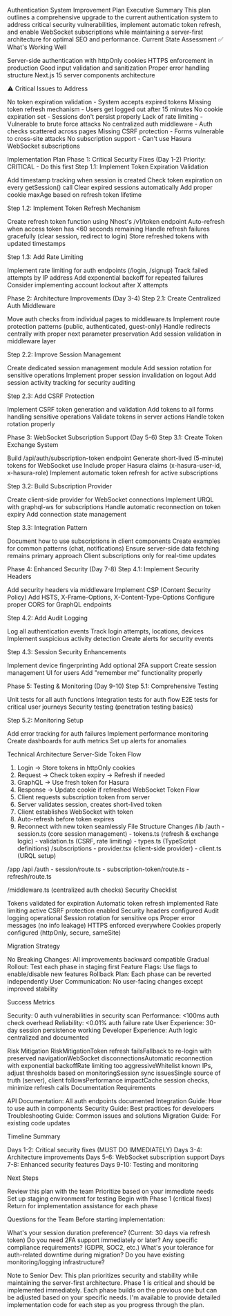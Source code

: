 Authentication System Improvement Plan
Executive Summary
This plan outlines a comprehensive upgrade to the current authentication system to address critical security vulnerabilities, implement automatic token refresh, and enable WebSocket subscriptions while maintaining a server-first architecture for optimal SEO and performance.
Current State Assessment
✅ What's Working Well

Server-side authentication with httpOnly cookies
HTTPS enforcement in production
Good input validation and sanitization
Proper error handling structure
Next.js 15 server components architecture

⚠️ Critical Issues to Address

No token expiration validation - System accepts expired tokens
Missing token refresh mechanism - Users get logged out after 15 minutes
No cookie expiration set - Sessions don't persist properly
Lack of rate limiting - Vulnerable to brute force attacks
No centralized auth middleware - Auth checks scattered across pages
Missing CSRF protection - Forms vulnerable to cross-site attacks
No subscription support - Can't use Hasura WebSocket subscriptions

Implementation Plan
Phase 1: Critical Security Fixes (Day 1-2)
Priority: CRITICAL - Do this first
Step 1.1: Implement Token Expiration Validation

Add timestamp tracking when session is created
Check token expiration on every getSession() call
Clear expired sessions automatically
Add proper cookie maxAge based on refresh token lifetime

Step 1.2: Implement Token Refresh Mechanism

Create refresh token function using Nhost's /v1/token endpoint
Auto-refresh when access token has <60 seconds remaining
Handle refresh failures gracefully (clear session, redirect to login)
Store refreshed tokens with updated timestamps

Step 1.3: Add Rate Limiting

Implement rate limiting for auth endpoints (/login, /signup)
Track failed attempts by IP address
Add exponential backoff for repeated failures
Consider implementing account lockout after X attempts

Phase 2: Architecture Improvements (Day 3-4)
Step 2.1: Create Centralized Auth Middleware

Move auth checks from individual pages to middleware.ts
Implement route protection patterns (public, authenticated, guest-only)
Handle redirects centrally with proper next parameter preservation
Add session validation in middleware layer

Step 2.2: Improve Session Management

Create dedicated session management module
Add session rotation for sensitive operations
Implement proper session invalidation on logout
Add session activity tracking for security auditing

Step 2.3: Add CSRF Protection

Implement CSRF token generation and validation
Add tokens to all forms handling sensitive operations
Validate tokens in server actions
Handle token rotation properly

Phase 3: WebSocket Subscription Support (Day 5-6)
Step 3.1: Create Token Exchange System

Build /api/auth/subscription-token endpoint
Generate short-lived (5-minute) tokens for WebSocket use
Include proper Hasura claims (x-hasura-user-id, x-hasura-role)
Implement automatic token refresh for active subscriptions

Step 3.2: Build Subscription Provider

Create client-side provider for WebSocket connections
Implement URQL with graphql-ws for subscriptions
Handle automatic reconnection on token expiry
Add connection state management

Step 3.3: Integration Pattern

Document how to use subscriptions in client components
Create examples for common patterns (chat, notifications)
Ensure server-side data fetching remains primary approach
Client subscriptions only for real-time updates

Phase 4: Enhanced Security (Day 7-8)
Step 4.1: Implement Security Headers

Add security headers via middleware
Implement CSP (Content Security Policy)
Add HSTS, X-Frame-Options, X-Content-Type-Options
Configure proper CORS for GraphQL endpoints

Step 4.2: Add Audit Logging

Log all authentication events
Track login attempts, locations, devices
Implement suspicious activity detection
Create alerts for security events

Step 4.3: Session Security Enhancements

Implement device fingerprinting
Add optional 2FA support
Create session management UI for users
Add "remember me" functionality properly

Phase 5: Testing & Monitoring (Day 9-10)
Step 5.1: Comprehensive Testing

Unit tests for all auth functions
Integration tests for auth flow
E2E tests for critical user journeys
Security testing (penetration testing basics)

Step 5.2: Monitoring Setup

Add error tracking for auth failures
Implement performance monitoring
Create dashboards for auth metrics
Set up alerts for anomalies

Technical Architecture
Server-Side Token Flow

1. Login → Store tokens in httpOnly cookies
2. Request → Check token expiry → Refresh if needed
3. GraphQL → Use fresh token for Hasura
4. Response → Update cookie if refreshed
   WebSocket Token Flow
5. Client requests subscription token from server
6. Server validates session, creates short-lived token
7. Client establishes WebSocket with token
8. Auto-refresh before token expires
9. Reconnect with new token seamlessly
   File Structure Changes
   /lib
   /auth - session.ts (core session management) - tokens.ts (refresh & exchange logic) - validation.ts (CSRF, rate limiting) - types.ts (TypeScript definitions)
   /subscriptions - provider.tsx (client-side provider) - client.ts (URQL setup)

/app
/api
/auth - session/route.ts - subscription-token/route.ts - refresh/route.ts

/middleware.ts (centralized auth checks)
Security Checklist

Tokens validated for expiration
Automatic token refresh implemented
Rate limiting active
CSRF protection enabled
Security headers configured
Audit logging operational
Session rotation for sensitive ops
Proper error messages (no info leakage)
HTTPS enforced everywhere
Cookies properly configured (httpOnly, secure, sameSite)

Migration Strategy

No Breaking Changes: All improvements backward compatible
Gradual Rollout: Test each phase in staging first
Feature Flags: Use flags to enable/disable new features
Rollback Plan: Each phase can be reverted independently
User Communication: No user-facing changes except improved stability

Success Metrics

Security: 0 auth vulnerabilities in security scan
Performance: <100ms auth check overhead
Reliability: <0.01% auth failure rate
User Experience: 30-day session persistence working
Developer Experience: Auth logic centralized and documented

Risk Mitigation
RiskMitigationToken refresh failsFallback to re-login with preserved navigationWebSocket disconnectionsAutomatic reconnection with exponential backoffRate limiting too aggressiveWhitelist known IPs, adjust thresholds based on monitoringSession sync issuesSingle source of truth (server), client followsPerformance impactCache session checks, minimize refresh calls
Documentation Requirements

API Documentation: All auth endpoints documented
Integration Guide: How to use auth in components
Security Guide: Best practices for developers
Troubleshooting Guide: Common issues and solutions
Migration Guide: For existing code updates

Timeline Summary

Days 1-2: Critical security fixes (MUST DO IMMEDIATELY)
Days 3-4: Architecture improvements
Days 5-6: WebSocket subscription support
Days 7-8: Enhanced security features
Days 9-10: Testing and monitoring

Next Steps

Review this plan with the team
Prioritize based on your immediate needs
Set up staging environment for testing
Begin with Phase 1 (critical fixes)
Return for implementation assistance for each phase

Questions for the Team
Before starting implementation:

What's your session duration preference? (Current: 30 days via refresh token)
Do you need 2FA support immediately or later?
Any specific compliance requirements? (GDPR, SOC2, etc.)
What's your tolerance for auth-related downtime during migration?
Do you have existing monitoring/logging infrastructure?

Note to Senior Dev: This plan prioritizes security and stability while maintaining the server-first architecture. Phase 1 is critical and should be implemented immediately. Each phase builds on the previous one but can be adjusted based on your specific needs. I'm available to provide detailed implementation code for each step as you progress through the plan.
